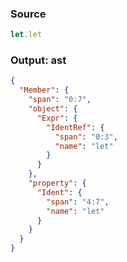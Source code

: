 ### Source
```js parse:expr
let.let
```

### Output: ast
```json
{
  "Member": {
    "span": "0:7",
    "object": {
      "Expr": {
        "IdentRef": {
          "span": "0:3",
          "name": "let"
        }
      }
    },
    "property": {
      "Ident": {
        "span": "4:7",
        "name": "let"
      }
    }
  }
}
```

